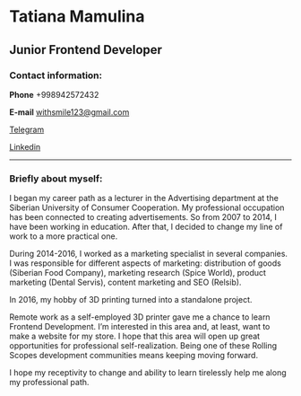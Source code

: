 

# Tatiana Mamulina

## Junior Frontend Developer


### Contact information:

**Phone** +998942572432

**E-mail** withsmile123@gmail.com

[Telegram](https://t.me/cookieform3d)


[Linkedin](https://www.linkedin.com/in/tatiana-mamulina/)


***


### Briefly about myself:

I began my career path as a lecturer in the Advertising department at the Siberian University of Consumer Cooperation. My professional occupation has been connected to creating advertisements. So from 2007 to 2014, I have been working in education. After that, I decided to change my line of work to a more practical one. 


During 2014-2016, I worked as a marketing specialist in several companies. I was responsible for different aspects of marketing: distribution of goods (Siberian Food Company), marketing research (Spice World), product marketing (Dental Servis), content marketing and SEO (Relsib). 


In 2016, my hobby of 3D printing turned into a standalone project.


Remote work as a self-employed 3D printer gave me a chance to learn Frontend Development. I’m interested in this area and, at least, want to make a website for my store. I hope that this area will open up great opportunities for professional self-realization. Being one of these Rolling Scopes development communities means keeping moving forward.


I hope my receptivity to change and ability to learn tirelessly help me along my professional path.

